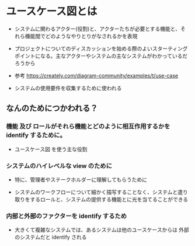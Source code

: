 # ユースケース図とは
* システムに関わるアクター(役割)と、アクターたちが必要とする機能と、それら機能間でどのようなやりとりがなされるかを表現

* プロジェクトについてのディスカッションを始める際のよいスターティングポイントになる。主なアクターやシステムの主なシステムがわかっているだろうから

* 参考
https://creately.com/diagram-community/examples/t/use-case


* システムの使用要件を収集するために使われる

## なんのためにつかわれる？

### 機能 及び ロールがそれら機能とどのように相互作用するかを identify するために。
* ユースケース図 を使う主な役割

### システムのハイレベルな view のために
* 特に、管理者やステークホルダーに理解してもらうために

* システムのワークフローについて細かく描写することなく、システムと遣り取りをするロールと、システムの提供する機能とに光を当てることができる

### 内部と外部のファクターを identify するため
* 大きくて複雑なシステムでは、あるシステムは他のユースケースからは 外部のシステムだと identify される
